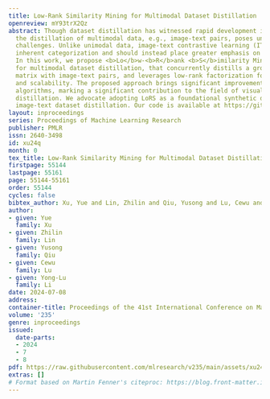 ```yaml
---
title: Low-Rank Similarity Mining for Multimodal Dataset Distillation
openreview: mY93trX2Qz
abstract: Though dataset distillation has witnessed rapid development in recent years,
  the distillation of multimodal data, e.g., image-text pairs, poses unique and under-explored
  challenges. Unlike unimodal data, image-text contrastive learning (ITC) data lack
  inherent categorization and should instead place greater emphasis on modality correspondence.
  In this work, we propose <b>Lo</b>w-<b>R</b>ank <b>S</b>imilarity Mining (<b>LoRS</b>)
  for multimodal dataset distillation, that concurrently distills a ground truth similarity
  matrix with image-text pairs, and leverages low-rank factorization for efficiency
  and scalability. The proposed approach brings significant improvement to the existing
  algorithms, marking a significant contribution to the field of visual-language dataset
  distillation. We advocate adopting LoRS as a foundational synthetic data setup for
  image-text dataset distillation. Our code is available at https://github.com/silicx/LoRS_Distill.
layout: inproceedings
series: Proceedings of Machine Learning Research
publisher: PMLR
issn: 2640-3498
id: xu24q
month: 0
tex_title: Low-Rank Similarity Mining for Multimodal Dataset Distillation
firstpage: 55144
lastpage: 55161
page: 55144-55161
order: 55144
cycles: false
bibtex_author: Xu, Yue and Lin, Zhilin and Qiu, Yusong and Lu, Cewu and Li, Yong-Lu
author:
- given: Yue
  family: Xu
- given: Zhilin
  family: Lin
- given: Yusong
  family: Qiu
- given: Cewu
  family: Lu
- given: Yong-Lu
  family: Li
date: 2024-07-08
address:
container-title: Proceedings of the 41st International Conference on Machine Learning
volume: '235'
genre: inproceedings
issued:
  date-parts:
  - 2024
  - 7
  - 8
pdf: https://raw.githubusercontent.com/mlresearch/v235/main/assets/xu24q/xu24q.pdf
extras: []
# Format based on Martin Fenner's citeproc: https://blog.front-matter.io/posts/citeproc-yaml-for-bibliographies/
---
```

